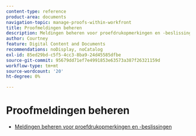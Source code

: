 ```yaml
---
content-type: reference
product-area: documents
navigation-topic: manage-proofs-within-workfront
title: Proofmeldingen beheren
description: Meldingen beheren voor proefdrukopmerkingen en -beslissingen
author: Courtney
feature: Digital Content and Documents
recommendations: noDisplay, noCatalog
exl-id: 85ed29bd-c5f5-4cc3-8ba9-24d45585dfbe
source-git-commit: 95679dd71ef7e4991853e63573a387f26321159d
workflow-type: tm+mt
source-wordcount: '20'
ht-degree: 0%

---
```


# Proofmeldingen beheren

* [Meldingen beheren voor proefdrukopmerkingen en -beslissingen](../../../../review-and-approve-work/proofing/reviewing-proofs-within-workfront/manage-notifications-for-proof-comments.md)
